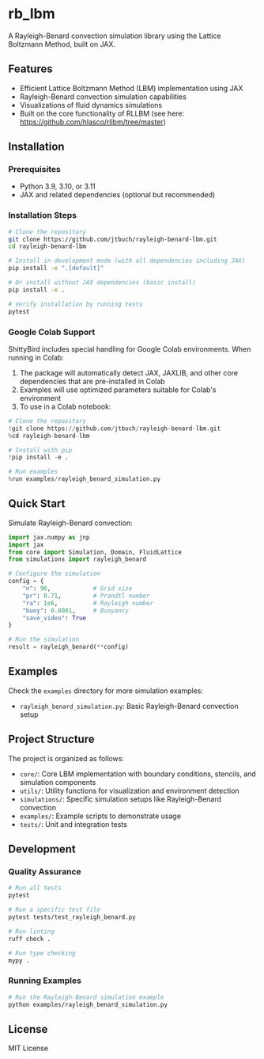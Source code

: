 # rb_lbm

A Rayleigh-Benard convection simulation library using the Lattice Boltzmann Method, built on JAX.

## Features

- Efficient Lattice Boltzmann Method (LBM) implementation using JAX
- Rayleigh-Benard convection simulation capabilities
- Visualizations of fluid dynamics simulations
- Built on the core functionality of RLLBM (see here: https://github.com/hlasco/rllbm/tree/master)

## Installation

### Prerequisites

- Python 3.9, 3.10, or 3.11
- JAX and related dependencies (optional but recommended)

### Installation Steps

```bash
# Clone the repository
git clone https://github.com/jtbuch/rayleigh-benard-lbm.git
cd rayleigh-benard-lbm

# Install in development mode (with all dependencies including JAX)
pip install -e ".[default]"

# Or install without JAX dependencies (basic install)
pip install -e .

# Verify installation by running tests
pytest
```

### Google Colab Support

ShittyBird includes special handling for Google Colab environments. When running in Colab:

1. The package will automatically detect JAX, JAXLIB, and other core dependencies that are pre-installed in Colab
2. Examples will use optimized parameters suitable for Colab's environment
3. To use in a Colab notebook:

```python
# Clone the repository
!git clone https://github.com/jtbuch/rayleigh-benard-lbm.git
%cd rayleigh-benard-lbm

# Install with pip
!pip install -e .

# Run examples
%run examples/rayleigh_benard_simulation.py
```

## Quick Start

Simulate Rayleigh-Benard convection:

```python
import jax.numpy as jnp
import jax
from core import Simulation, Domain, FluidLattice
from simulations import rayleigh_benard

# Configure the simulation
config = {
    "n": 96,            # Grid size
    "pr": 0.71,         # Prandtl number
    "ra": 1e6,          # Rayleigh number
    "buoy": 0.0001,     # Buoyancy
    "save_video": True
}

# Run the simulation
result = rayleigh_benard(**config)
```

## Examples

Check the `examples` directory for more simulation examples:

- `rayleigh_benard_simulation.py`: Basic Rayleigh-Benard convection setup

## Project Structure

The project is organized as follows:

- `core/`: Core LBM implementation with boundary conditions, stencils, and simulation components
- `utils/`: Utility functions for visualization and environment detection
- `simulations/`: Specific simulation setups like Rayleigh-Benard convection
- `examples/`: Example scripts to demonstrate usage
- `tests/`: Unit and integration tests

## Development

### Quality Assurance

```bash
# Run all tests
pytest

# Run a specific test file
pytest tests/test_rayleigh_benard.py

# Run linting
ruff check .

# Run type checking
mypy .
```

### Running Examples

```bash
# Run the Rayleigh-Benard simulation example
python examples/rayleigh_benard_simulation.py
```

## License

MIT License
